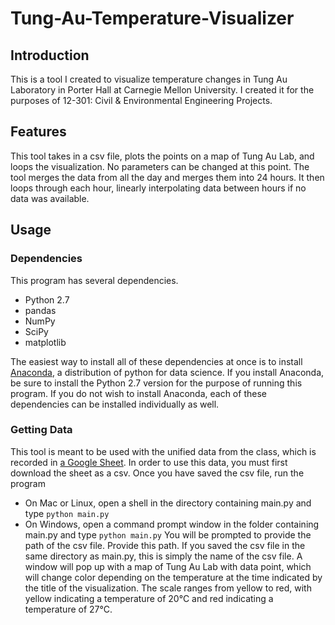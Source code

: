 # Tung-Au-Temperature-Visualizer

## Introduction
This is a tool I created to visualize temperature changes in Tung Au Laboratory in Porter Hall at Carnegie Mellon University. I created it for the purposes of 12-301: Civil & Environmental Engineering Projects.

## Features
This tool takes in a csv file, plots the points on a map of Tung Au Lab, and loops the visualization. No parameters can be changed at this point.
The tool merges the data from all the day and merges them into 24 hours. It then loops through each hour, linearly interpolating data between hours if no data was available.

## Usage
### Dependencies
This program has several dependencies.
+ Python 2.7
+ pandas
+ NumPy
+ SciPy
+ matplotlib

The easiest way to install all of these dependencies at once is to install [Anaconda](https://www.continuum.io/downloads), a distribution of python for data science. If you install Anaconda, be sure to install the Python 2.7 version for the purpose of running this program. If you do not wish to install Anaconda, each of these dependencies can be installed individually as well.

### Getting Data
This tool is meant to be used with the unified data from the class, which is recorded in [a Google Sheet](https://docs.google.com/a/andrew.cmu.edu/spreadsheets/d/1hrspVE9td1pjHLXmYTPeIDspb6e5GqtgCfN1QduVqck/edit?usp=sharing). In order to use this data, you must first download the sheet as a csv.
Once you have saved the csv file, run the program
+ On Mac or Linux, open a shell in the directory containing main.py and type `python main.py`
+ On Windows, open a command prompt window in the folder containing main.py and type `python main.py`
You will be prompted to provide the path of the csv file. Provide this path. If you saved the csv file in the same directory as main.py, this is simply the name of the csv file.
A window will pop up with a map of Tung Au Lab with data point, which will change color depending on the temperature at the time indicated by the title of the visualization. The scale ranges from yellow to red, with yellow indicating a temperature of 20°C and red indicating a temperature of 27°C.
